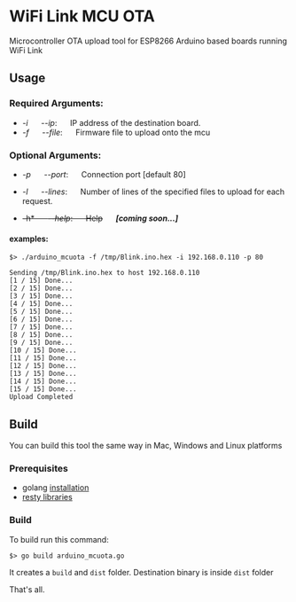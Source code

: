 # WiFi Link MCU OTA
Microcontroller OTA upload tool for ESP8266 Arduino based boards running WiFi Link


## Usage
### Required Arguments:
* *-i*&nbsp;&nbsp;&nbsp;&nbsp;&nbsp;&nbsp;*--ip*:&nbsp;&nbsp;&nbsp;&nbsp;&nbsp;&nbsp;IP address of the destination board.
* *-f*&nbsp;&nbsp;&nbsp;&nbsp;&nbsp;&nbsp;*--file*:&nbsp;&nbsp;&nbsp;&nbsp;&nbsp;&nbsp;Firmware file to upload onto the mcu

### Optional Arguments:
* *-p*&nbsp;&nbsp;&nbsp;&nbsp;&nbsp;&nbsp;*--port*:&nbsp;&nbsp;&nbsp;&nbsp;&nbsp;&nbsp;Connection port [default 80]
* *-l*&nbsp;&nbsp;&nbsp;&nbsp;&nbsp;&nbsp;*--lines*:&nbsp;&nbsp;&nbsp;&nbsp;&nbsp;&nbsp;Number of lines of the specified files to upload for each request.

* ~~-h*&nbsp;&nbsp;&nbsp;&nbsp;&nbsp;&nbsp;*--help*:&nbsp;&nbsp;&nbsp;&nbsp;&nbsp;&nbsp;Help~~&nbsp;&nbsp;&nbsp;&nbsp;&nbsp;&nbsp;__*[coming soon...]*__


#### examples:

```shell
$> ./arduino_mcuota -f /tmp/Blink.ino.hex -i 192.168.0.110 -p 80

Sending /tmp/Blink.ino.hex to host 192.168.0.110
[1 / 15] Done...
[2 / 15] Done...
[3 / 15] Done...
[4 / 15] Done...
[5 / 15] Done...
[6 / 15] Done...
[7 / 15] Done...
[8 / 15] Done...
[9 / 15] Done...
[10 / 15] Done...
[11 / 15] Done...
[12 / 15] Done...
[13 / 15] Done...
[14 / 15] Done...
[15 / 15] Done...
Upload Completed
```

## Build
You can build this tool the same way in Mac, Windows and Linux platforms

### Prerequisites
* golang [installation](https://golang.org/doc/install)
* [resty libraries](https://github.com/go-resty/resty)


### Build
To build run this command:
```shell
$> go build arduino_mcuota.go
```
It creates a `build` and `dist` folder. Destination binary is inside `dist` folder

That's all.
